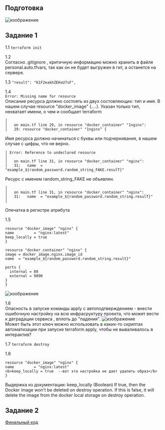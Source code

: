 ## Подготовка
![изображение](https://github.com/xvv1980/Netology-learn/assets/169840386/babd60fb-d9da-49f2-84ad-3e37bd6418ca)

## Задание 1
  1.1
    `terraform init`

  1.2  
Согласно .gitignore , критичную информацию можно хранить в файле personal.auto.tfvars, так как он не будет
выгружен в гит, а останется на сервере.  

  1.3 
  `"result": "K1F2eakhZEHxU7sF",`

  1.4  
  `Error: Missing name for resource `  
  Описание ресурса должно состоять из двух состовляющих: тип и имя. В нашем случае
  resource "docker_image"  {....}. Указан только тип, нехватает имени, о чем и сообщает terraform

 ``` Error: Invalid resource name  
│ 
│   on main.tf line 29, in resource "docker_container" "1nginx":
│   29: resource "docker_container" "1nginx" {
```
 Имя ресурса должно начинаться с буквы или подчеркивания, в нашем случае с цифры, что не верно.

``` 
│ Error: Reference to undeclared resource  
│ 
│   on main.tf line 31, in resource "docker_container" "nginx":
│   31:   name  = "example_${random_password.random_string_FAKE.resulT}"
```
Ресурс с именем random_string_FAKE не объявлен.

```Error: Unsupported attribute  
│ 
│   on main.tf line 31, in resource "docker_container" "nginx":
│   31:   name  = "example_${random_password.random_string.resulT}"
│
```
  Опечатка в регистре атрибута

  1.5 
  ```
  resource "docker_image" "nginx" {
  name         = "nginx:latest"
  keep_locally = true
}

resource "docker_container" "nginx" {
  image = docker_image.nginx.image_id
  name  = "example_${random_password.random_string.result}"

  ports {
    internal = 80
    external = 9090
  }
}
```
  ![изображение](https://github.com/xvv1980/Netology-learn/assets/169840386/d584cecb-0dbf-4a86-9ec8-861abce3142d)

  1.6  
  Опасность в запуске команды apply с автоподтверждением -  внести ошибочную настройку на всю инфрасруктуру проекта, что может вести к деградации сервиса , вплоть до "падения".
![изображение](https://github.com/xvv1980/Netology-learn/assets/169840386/bd97f7e3-32de-40ca-af68-59b79f5dc583)  
  Может быть этот ключ можно использовать в каких-то скриптах автоматизации при запуске terraform apply, чтобы не вываливалось в интерактив?

  1.7
   `terraform destroy`  

  1.8  
  ```
  resource "docker_image" "nginx" {
  name         = "nginx:latest"
  <b>keep_locally = true  --вот эта настройка не дает удалить образ</b>
}
```
Выдержка из документации:
keep_locally (Boolean) If true, then the Docker image won't be deleted on destroy operation. If this is false, it will delete the image from the docker local storage on destroy operation.
  
## Задание 2
  [Финальный код](main.tr)
  
